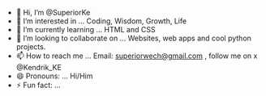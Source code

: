 - 👋 Hi, I’m @SuperiorKe
- 👀 I’m interested in ... Coding, Wisdom, Growth, Life 
- 🌱 I’m currently learning ... HTML and CSS
- 💞️ I’m looking to collaborate on ... Websites, web apps and cool python projects.
- 📫 How to reach me ... Email: superiorwech@gmail.com , follow me on x @Kendrik_KE
- 😄 Pronouns: ... Hi/Him
- ⚡ Fun fact: ...  

<!---
SuperiorKe/SuperiorKe is a ✨ special ✨ repository because its `README.md` (this file) appears on your GitHub profile.
You can click the Preview link to take a look at your changes.
--->
